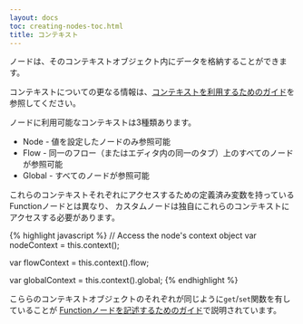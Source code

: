 ```yaml
---
layout: docs
toc: creating-nodes-toc.html
title: コンテキスト
---
```


ノードは、そのコンテキストオブジェクト内にデータを格納することができます。

コンテキストについての更なる情報は、[コンテキストを利用するためのガイド](../user-guide/context)を参照してください。

ノードに利用可能なコンテキストは3種類あります。

- Node - 値を設定したノードのみ参照可能
- Flow - 同一のフロー（またはエディタ内の同一のタブ）上のすべてのノードが参照可能
- Global - すべてのノードが参照可能

これらのコンテキストそれぞれにアクセスするための定義済み変数を持っているFunctionノードとは異なり、
カスタムノードは独自にこれらのコンテキストに
アクセスする必要があります。

{% highlight javascript %}
// Access the node's context object
var nodeContext = this.context();

var flowContext = this.context().flow;

var globalContext = this.context().global;
{% endhighlight %}

こららのコンテキストオブジェクトのそれぞれが同じように`get`/`set`関数を有していることが
[Functionノードを記述するためのガイド](/docs/writing-functions#storing-data)で説明されています。
